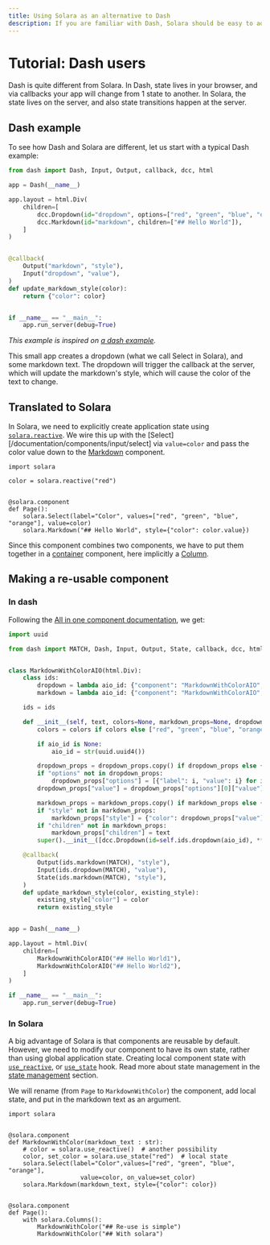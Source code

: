 ```yaml
---
title: Using Solara as an alternative to Dash
description: If you are familiar with Dash, Solara should be easy to adapt to. In Solara the state is managed and stored on the server, and components are declaratively reusable.
---
```

# Tutorial: Dash users

Dash is quite different from Solara. In Dash, state lives in your browser, and via callbacks your app will change from 1 state to another. In Solara, the state lives on the server, and also state transitions happen at the server.

## Dash example
To see how Dash and Solara are different, let us start with a typical Dash example:

```python
from dash import Dash, Input, Output, callback, dcc, html

app = Dash(__name__)

app.layout = html.Div(
    children=[
        dcc.Dropdown(id="dropdown", options=["red", "green", "blue", "orange"]),
        dcc.Markdown(id="markdown", children=["## Hello World"]),
    ]
)


@callback(
    Output("markdown", "style"),
    Input("dropdown", "value"),
)
def update_markdown_style(color):
    return {"color": color}


if __name__ == "__main__":
    app.run_server(debug=True)
```

*This example is inspired on [a dash example](https://dash.plotly.com/all-in-one-components).*

This small app creates a dropdown (what we call Select in Solara), and some markdown text. The dropdown will trigger the callback at the server, which will update the markdown's style, which will cause the color of the text to change.

## Translated to Solara

In Solara, we need to explicitly create application state using [`solara.reactive`](/documentation/api/utilities/reactive). We wire this up with the [Select][/documentation/components/input/select] via `value=color` and pass the color value down to the [Markdown](/documentation/components/output/markdown) component.

```solara
import solara

color = solara.reactive("red")


@solara.component
def Page():
    solara.Select(label="Color", values=["red", "green", "blue", "orange"], value=color)
    solara.Markdown("## Hello World", style={"color": color.value})
```

Since this component combines two components, we have to put them together in a [container](/documentation/advanced/understanding/containers) component, here implicitly a [Column](/documentation/components/layout/column).

## Making a re-usable component

### In dash

Following the [All in one component documentation](https://dash.plotly.com/all-in-one-components), we get:

```python
import uuid

from dash import MATCH, Dash, Input, Output, State, callback, dcc, html


class MarkdownWithColorAIO(html.Div):
    class ids:
        dropdown = lambda aio_id: {"component": "MarkdownWithColorAIO", "subcomponent": "dropdown", "aio_id": aio_id}
        markdown = lambda aio_id: {"component": "MarkdownWithColorAIO", "subcomponent": "markdown", "aio_id": aio_id}

    ids = ids

    def __init__(self, text, colors=None, markdown_props=None, dropdown_props=None, aio_id=None):
        colors = colors if colors else ["red", "green", "blue", "orange"]

        if aio_id is None:
            aio_id = str(uuid.uuid4())

        dropdown_props = dropdown_props.copy() if dropdown_props else {}
        if "options" not in dropdown_props:
            dropdown_props["options"] = [{"label": i, "value": i} for i in colors]
        dropdown_props["value"] = dropdown_props["options"][0]["value"]

        markdown_props = markdown_props.copy() if markdown_props else {}
        if "style" not in markdown_props:
            markdown_props["style"] = {"color": dropdown_props["value"]}
        if "children" not in markdown_props:
            markdown_props["children"] = text
        super().__init__([dcc.Dropdown(id=self.ids.dropdown(aio_id), **dropdown_props), dcc.Markdown(id=self.ids.markdown(aio_id), **markdown_props)])

    @callback(
        Output(ids.markdown(MATCH), "style"),
        Input(ids.dropdown(MATCH), "value"),
        State(ids.markdown(MATCH), "style"),
    )
    def update_markdown_style(color, existing_style):
        existing_style["color"] = color
        return existing_style


app = Dash(__name__)

app.layout = html.Div(
    children=[
        MarkdownWithColorAIO("## Hello World1"),
        MarkdownWithColorAIO("## Hello World2"),
    ]
)

if __name__ == "__main__":
    app.run_server(debug=True)

```

### In Solara

A big advantage of Solara is that components are reusable by default. However, we need to modify our component to have its own state, rather than using global application state. Creating local component state with [`use_reactive`](/documentation/api/hooks/use_reactive), or [`use_state`](/documentation/api/hooks/use_state) hook. Read more about state management in the [state management](/documentation/getting_started/fundamentals/state-management) section.

We will rename (from `Page` to `MarkdownWithColor`) the component, add local state, and put in the markdown text as an argument.

```solara
import solara


@solara.component
def MarkdownWithColor(markdown_text : str):
    # color = solara.use_reactive()  # another possibility
    color, set_color = solara.use_state("red")  # local state
    solara.Select(label="Color",values=["red", "green", "blue", "orange"],
                    value=color, on_value=set_color)
    solara.Markdown(markdown_text, style={"color": color})


@solara.component
def Page():
    with solara.Columns():
        MarkdownWithColor("## Re-use is simple")
        MarkdownWithColor("## With solara")
```
